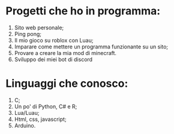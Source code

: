 # Progetti che ho in programma:
1) Sito web personale;
3) Ping pong;
4) Il mio gioco su roblox con Luau;
6) Imparare come mettere un programma funzionante su un sito;
7) Provare a creare la mia mod di minecraft.
8) Sviluppo dei miei bot di discord
# Linguaggi che conosco:
1) C;
2) Un po' di Python, C# e R;
3) Lua/Luau;
4) Html, css, javascript;
5) Arduino.
